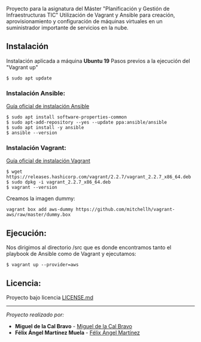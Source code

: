 Proyecto para la asignatura del Máster "Planificación y Gestión de Infraestructuras TIC" 
Utilización de Vagrant y Ansible para creación, aprovisionamiento y configuración de máquinas virtuales en un suministrador importante de servicios en la nube.

## Instalación
Instalación aplicada a máquina **Ubuntu 19**
Pasos previos a la ejecución del "Vagrant up"
``` 
$ sudo apt update
```

### Instalación Ansible:
[Guía oficial de instalación Ansible](https://docs.ansible.com/ansible/latest/installation_guide/intro_installation.html#)
```
$ sudo apt install software-properties-common
$ sudo apt-add-repository --yes --update ppa:ansible/ansible
$ sudo apt install -y ansible
$ ansible --version
```

### Instalación Vagrant:
[Guía oficial de instalación Vagrant](https://www.vagrantup.com/docs/installation)
```
$ wget https://releases.hashicorp.com/vagrant/2.2.7/vagrant_2.2.7_x86_64.deb
$ sudo dpkg -i vagrant_2.2.7_x86_64.deb
$ vagrant --version
```
Creamos la imagen dummy:
```
vagrant box add aws-dummy https://github.com/mitchellh/vagrant-aws/raw/master/dummy.box
```

## Ejecución:
Nos dirigimos al directorio /src que es donde encontramos tanto el playbook de Ansible como de Vagrant y ejecutamos:
```
$ vagrant up --provider=aws
```

## Licencia:
Proyecto bajo licencia [LICENSE.md](LICENSE.md)

---
_Proyecto realizado por:_
* **Miguel de la Cal Bravo** - [Miguel de la Cal Bravo](https://github.com/miguelcal97)
* **Félix Ángel Martínez Muela** - [Félix Ángel Martínez](https://github.com/FelixAngelMartinez)
